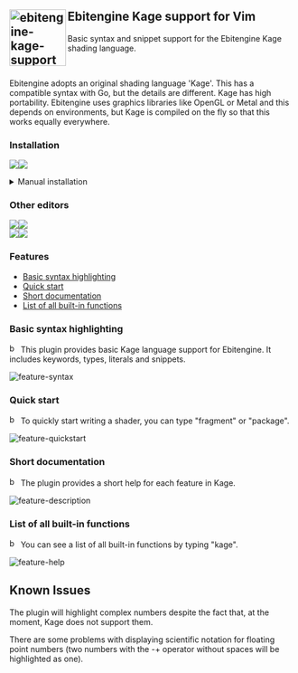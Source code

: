 ## <img align="left" width="100px" src="https://user-images.githubusercontent.com/19890545/179967638-6b0e4e7d-7f8c-412a-b87d-47ba8e694477.png" alt="ebitengine-kage-support" /> Ebitengine Kage support for Vim

Basic syntax and snippet support for the Ebitengine Kage shading language. 

<br>

Ebitengine adopts an original shading language 'Kage'. This has a compatible syntax with Go, but the details are different. Kage has high portability. Ebitengine uses graphics libraries like OpenGL or Metal and this depends on environments, but Kage is compiled on the fly so that this works equally everywhere.

### Installation

[![](https://img.shields.io/badge/get%20it%20from-555555?style=for-the-badge&logo=vim&logoColor=60b371)![](https://img.shields.io/badge/vim.org-60b371?style=for-the-badge)](https://www.vim.org/scripts/script.php?script_id=6021)

<details><summary>Manual installation</summary><br>
  
  Make sure you are using `vim > 8.0.2` with `python3` support. Building the latest version of vim:

  ```
  git clone https://github.com/vim/vim.git
  cd vim/src/
  ./configure --enable-python3interp
  make
  sudo make install
  ```

  Install `vim-plug` plugin manager:

  ```
  curl -fLo ~/.vim/autoload/plug.vim --create-dirs \
  https://raw.githubusercontent.com/junegunn/vim-plug/master/plug.vim
  ```

  Install `vim-easycomplete` and `ultisnips` to support hints and snippets:

  ```vim
  Plug 'jayli/vim-easycomplete'
  Plug 'SirVer/ultisnips'
  ```

  Install `sedyh/ebitengine-kage-support` to enable syntax highlighting and snippet support for Kage:

  ```vim
  Plug 'sedyh/ebitengine-kage-support', {'rtp': 'vim'}
  ```
  
</details>

### Other editors

[![](https://img.shields.io/badge/source-555555?style=for-the-badge&logo=sublimetext&logoColor=ba9759)](https://github.com/sedyh/ebitengine-kage-sublime)[![](https://img.shields.io/badge/download-ba9759?style=for-the-badge)](https://packagecontrol.io)<br>
[![](https://img.shields.io/badge/source-555555?style=for-the-badge&logo=visualstudiocode&logoColor=72a9d4)](https://github.com/sedyh/ebitengine-kage-vscode)[![](https://img.shields.io/badge/download-72a9d4?style=for-the-badge)](https://marketplace.visualstudio.com/items?itemName=sedyh.ebitengine-kage)


### Features

- [Basic syntax highlighting](#basic-syntax-highlighting)
- [Quick start](#quick-start)
- [Short documentation](#short-documentation)
- [List of all built-in functions](#list-of-all-built-in-functions)

### Basic syntax highlighting

<a href="#features"><img src="https://user-images.githubusercontent.com/19890545/150034365-6561ab71-5cb4-466f-996c-ae4204ef7c12.png" alt="back" title="back" width="16px"/></a> This plugin provides basic Kage language support for Ebitengine. It includes keywords, types, literals and snippets.

![feature-syntax](https://user-images.githubusercontent.com/19890545/179100567-bcd809b1-d9b1-48e3-830a-55259feb463a.png)

### Quick start

<a href="#features"><img src="https://user-images.githubusercontent.com/19890545/150034365-6561ab71-5cb4-466f-996c-ae4204ef7c12.png" alt="back" title="back" width="16px"/></a> To quickly start writing a shader, you can type "fragment" or "package".

![feature-quickstart](https://user-images.githubusercontent.com/19890545/179321074-51b8bdf4-07d6-4ab9-b14d-8c201564becc.png)

### Short documentation

<a href="#features"><img src="https://user-images.githubusercontent.com/19890545/150034365-6561ab71-5cb4-466f-996c-ae4204ef7c12.png" alt="back" title="back" width="16px"/></a> The plugin provides a short help for each feature in Kage.

![feature-description](https://user-images.githubusercontent.com/19890545/179321166-23841d30-8e30-4784-9f53-d5067cf57463.png)

### List of all built-in functions

<a href="#features"><img src="https://user-images.githubusercontent.com/19890545/150034365-6561ab71-5cb4-466f-996c-ae4204ef7c12.png" alt="back" title="back" width="16px"/></a> You can see a list of all built-in functions by typing "kage".

![feature-help](https://user-images.githubusercontent.com/19890545/179321661-059ae3ca-f69e-4640-a213-ec3287b801b4.png)

## Known Issues

The plugin will highlight complex numbers despite the fact that, at the moment, Kage does not support them.

There are some problems with displaying scientific notation for floating point numbers (two numbers with the -+ operator without spaces will be highlighted as one).
